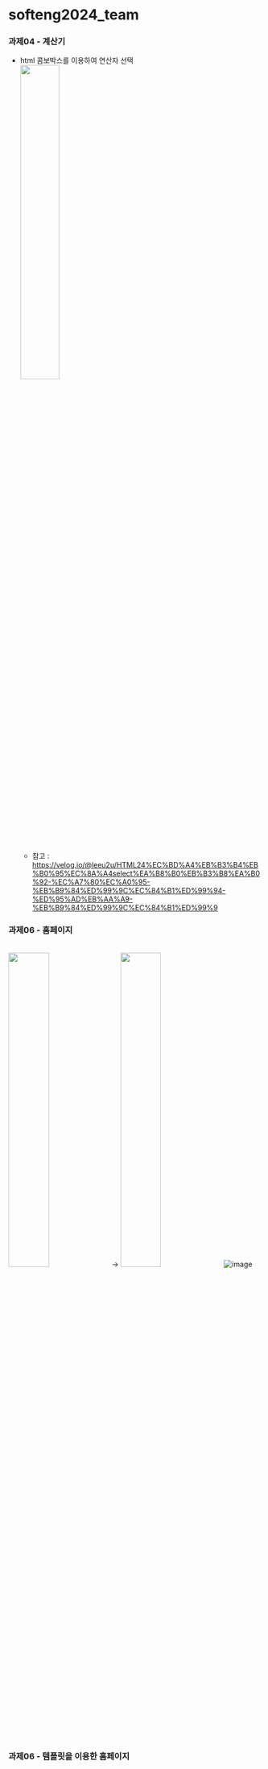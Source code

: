 # softeng2024_team
### 과제04 - 계산기 
- html 콤보박스를 이용하여 연산자 선택
<br><img src = https://github.com/user-attachments/assets/46f1543c-2ae8-4835-8f7e-4424be7f6016 width="40%"></img>
  * 참고 : https://velog.io/@leeu2u/HTML24%EC%BD%A4%EB%B3%B4%EB%B0%95%EC%8A%A4select%EA%B8%B0%EB%B3%B8%EA%B0%92-%EC%A7%80%EC%A0%95-%EB%B9%84%ED%99%9C%EC%84%B1%ED%99%94-%ED%95%AD%EB%AA%A9-%EB%B9%84%ED%99%9C%EC%84%B1%ED%99%9
 
 ### 과제06 - 홈페이지
 <br><img src = https://github.com/user-attachments/assets/fca7cd54-0f02-4bca-a058-94169e5ac1b1 width="40%"></img> → <img src = https://github.com/user-attachments/assets/073156ac-e23e-40c6-b07e-5a8598c170b0 width="40%"> ![image]()




 ### 과제06 - 템플릿을 이용한 홈페이지
